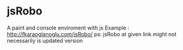 # jsRobo
A paint and console enviroment with js
Example : http://fkaraoglanoglu.com/jsRobo/
ps: jsRobo at given link might not necessarily is updated version
